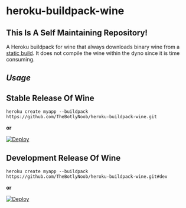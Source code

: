 # heroku-buildpack-wine

## This Is A Self Maintaining Repository!

A Heroku buildpack for wine that always downloads binary wine from a [static build](https://github.com/TheBotlyNoob/heroku-buildpack-wine/releases/latest/download/wine-stable.tar.gz). It does not compile the wine within the dyno since it is time consuming.

## ***Usage***

## Stable Release Of Wine
```sh-session
heroku create myapp --buildpack https://github.com/TheBotlyNoob/heroku-buildpack-wine.git
```
**or**

[![Deploy](https://www.herokucdn.com/deploy/button.svg)](https://dashboard.heroku.com/new?button-url=https%3A%2F%2Fgithub.com%2FTheBotlyNoob%2Fheroku-buildpack-wine&template=https%3A%2F%2Fgithub.com%2FTheBotlyNoob%2Fheroku-buildpack-wine)

## Development Release Of Wine
```sh-session
heroku create myapp --buildpack https://github.com/TheBotlyNoob/heroku-buildpack-wine.git#dev
```
**or**

[![Deploy](https://www.herokucdn.com/deploy/button.svg)](https://dashboard.heroku.com/new?button-url=https://github.com/TheBotlyNoob/heroku-buildpack-wine&template=https://github.com/TheBotlyNoob/heroku-buildpack-wine/tree/dev)
